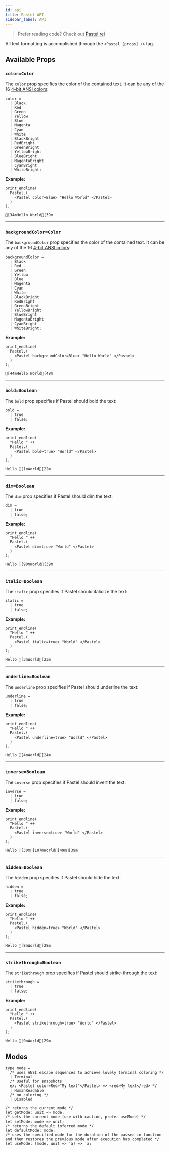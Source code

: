 ```yaml
---
id: api
title: Pastel API
sidebar_label: API
---
```


> Prefer reading code? Check out [Pastel.rei](https://github.com/facebookexperimental/reason-native/blob/master/src/pastel/Pastel.rei)

All text formatting is accomplished through the `<Pastel [props] />` tag.

## Available Props

### `color=Color`

The `color` prop specifies the color of the contained text. It can be any of the 16 [4-bit ANSI colors](https://en.wikipedia.org/wiki/ANSI_escape_code#3/4_bit):

```re
color =
  | Black
  | Red
  | Green
  | Yellow
  | Blue
  | Magenta
  | Cyan
  | White
  | BlackBright
  | RedBright
  | GreenBright
  | YellowBright
  | BlueBright
  | MagentaBright
  | CyanBright
  | WhiteBright;
```

**Example:**
```re
print_endline(
  Pastel.(
    <Pastel color=Blue> "Hello World" </Pastel>
  )
);
```
```sh-stacked
[34mHello World[39m
```
---

### `backgroundColor=Color`

The `backgroundColor` prop specifies the color of the contained text. It can be any of the 16 [4-bit ANSI colors](https://en.wikipedia.org/wiki/ANSI_escape_code#3/4_bit):

```re
backgroundColor =
  | Black
  | Red
  | Green
  | Yellow
  | Blue
  | Magenta
  | Cyan
  | White
  | BlackBright
  | RedBright
  | GreenBright
  | YellowBright
  | BlueBright
  | MagentaBright
  | CyanBright
  | WhiteBright;
```

**Example:**
```re
print_endline(
  Pastel.(
    <Pastel backgroundColor=Blue> "Hello World" </Pastel>
  )
);
```
```sh-stacked
[44mHello World[49m
```
---
### `bold=Boolean`

The `bold` prop specifies if Pastel should bold the text:

```re
bold =
  | true
  | false;
```

**Example:**
```re
print_endline(
  "Hello " ++
  Pastel.(
    <Pastel bold=true> "World" </Pastel>
  )
);
```
```sh-stacked
Hello [1mWorld[22m
```
---
### `dim=Boolean`

The `dim` prop specifies if Pastel should dim the text:

```re
dim =
  | true
  | false;
```

**Example:**
```re
print_endline(
  "Hello " ++
  Pastel.(
    <Pastel dim=true> "World" </Pastel>
  )
);
```
```sh-stacked
Hello [90mWorld[39m
```
---
### `italic=Boolean`

The `italic` prop specifies if Pastel should italicize the text:

```re
italic =
  | true
  | false;
```

**Example:**
```re
print_endline(
  "Hello " ++
  Pastel.(
    <Pastel italic=true> "World" </Pastel>
  )
);
```
```sh-stacked
Hello [3mWorld[23m
```
---
### `underline=Boolean`

The `underline` prop specifies if Pastel should underline the text:

```re
underline =
  | true
  | false;
```

**Example:**
```re
print_endline(
  "Hello " ++
  Pastel.(
    <Pastel underline=true> "World" </Pastel>
  )
);
```
```sh-stacked
Hello [4mWorld[24m
```
---
### `inverse=Boolean`

The `inverse` prop specifies if Pastel should invert the text:

```re
inverse =
  | true
  | false;
```

**Example:**
```re
print_endline(
  "Hello " ++
  Pastel.(
    <Pastel inverse=true> "World" </Pastel>
  )
);
```
```sh-stacked
Hello [30m[107mWorld[49m[39m
```
---
### `hidden=Boolean`

The `hidden` prop specifies if Pastel should hide the text:

```re
hidden =
  | true
  | false;
```

**Example:**
```re
print_endline(
  "Hello " ++
  Pastel.(
    <Pastel hidden=true> "World" </Pastel>
  )
);
```
```sh-stacked
Hello [8mWorld[28m
```

---
### `strikethrough=Boolean`

The `strikethrough` prop specifies if Pastel should strike-through the text:

```re
strikethrough =
  | true
  | false;
```

**Example:**
```re
print_endline(
  "Hello " ++
  Pastel.(
    <Pastel strikethrough=true> "World" </Pastel>
  )
);
```
```sh-stacked
Hello [9mWorld[29m
```

## Modes
```re
type mode =
  /* uses ANSI escape sequences to achieve lovely terminal coloring */
  | Terminal
  /* Useful for snapshots
  ex: <Pastel color=Red>"My text"</Pastel> => <red>My text</red> */
  | HumanReadable
  /* no coloring */
  | Disabled
```

```re
/* returns the current mode */
let getMode: unit => mode;
/* sets the current mode (use with caution, prefer useMode) */
let setMode: mode => unit;
/* returns the default inferred mode */
let defaultMode: mode;
/* uses the specified mode for the duration of the passed in function
and then restores the previous mode after execution has completed */
let useMode: (mode, unit => 'a) => 'a;
```

